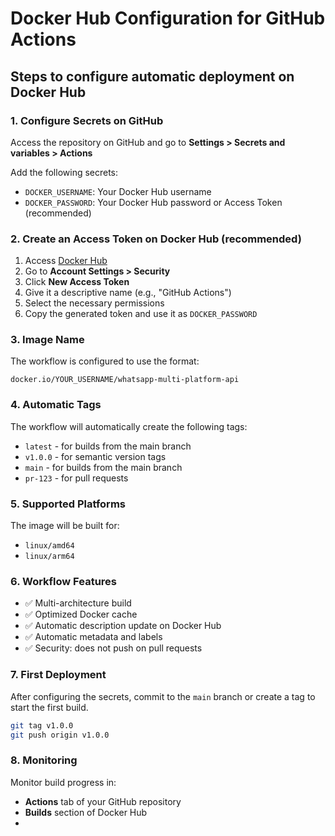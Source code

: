 # Docker Hub Configuration for GitHub Actions

## Steps to configure automatic deployment on Docker Hub

### 1. Configure Secrets on GitHub

Access the repository on GitHub and go to **Settings > Secrets and variables > Actions**

Add the following secrets:

- `DOCKER_USERNAME`: Your Docker Hub username
- `DOCKER_PASSWORD`: Your Docker Hub password or Access Token (recommended)

### 2. Create an Access Token on Docker Hub (recommended)

1. Access [Docker Hub](https://hub.docker.com/)
2. Go to **Account Settings > Security**
3. Click **New Access Token**
4. Give it a descriptive name (e.g., "GitHub Actions")
5. Select the necessary permissions
6. Copy the generated token and use it as `DOCKER_PASSWORD`

### 3. Image Name

The workflow is configured to use the format:
```
docker.io/YOUR_USERNAME/whatsapp-multi-platform-api
```

### 4. Automatic Tags

The workflow will automatically create the following tags:
- `latest` - for builds from the main branch
- `v1.0.0` - for semantic version tags
- `main` - for builds from the main branch
- `pr-123` - for pull requests

### 5. Supported Platforms

The image will be built for:
- `linux/amd64`
- `linux/arm64`

### 6. Workflow Features

- ✅ Multi-architecture build
- ✅ Optimized Docker cache
- ✅ Automatic description update on Docker Hub
- ✅ Automatic metadata and labels
- ✅ Security: does not push on pull requests

### 7. First Deployment

After configuring the secrets, commit to the `main` branch or create a tag to start the first build.

```bash
git tag v1.0.0
git push origin v1.0.0
```

### 8. Monitoring

Monitor build progress in:
- **Actions** tab of your GitHub repository
- **Builds** section of Docker Hub
- 
